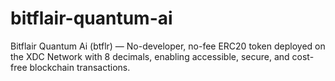 # bitflair-quantum-ai
Bitflair Quantum Ai (btflr) — No-developer, no-fee ERC20 token deployed on the XDC Network with 8 decimals, enabling accessible, secure, and cost-free blockchain transactions.

